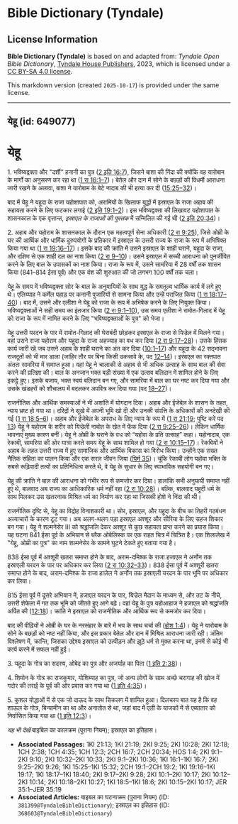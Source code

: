 # Bible Dictionary (Tyndale)

## License Information

**Bible Dictionary (Tyndale)** is based on and adapted from: _Tyndale Open Bible Dictionary_, [Tyndale House Publishers](https://tyndaleopenresources.com/), 2023, which is licensed under a [CC BY-SA 4.0 license](https://creativecommons.org/licenses/by-sa/4.0/legalcode.en).

This markdown version (created `2025-10-17`) is provided under the same license.



--------------------------------

## येहू (id: 649077)

येहू
====

1\. भविष्यद्वक्ता और "दर्शी" हनानी का पुत्र ([2 इति 16:7](https://ref.ly/2Chr16:7)), जिसने बाशा की निंदा की क्योंकि वह यारोबाम के मार्गों का अनुसरण कर रहा था ([1 रा 16:1–7](https://ref.ly/1Kgs16:1-1Kgs16:7))। बेतेल और दान में सोने के बछड़ों की विधर्मी आराधना जारी रखने के अलावा, बाशा ने यारोबाम के बेटे नादाब की भी हत्या कर दी ([15:25–32](https://ref.ly/1Kgs15:25-1Kgs15:32))।

बाद में येहू ने यहूदा के राजा यहोशापात को, अरामियों के खिलाफ युद्धों में इस्राएल के राजा अहाब की सहायता करने के लिए फटकार लगाई ([2 इति 19:1–2](https://ref.ly/2Chr19:1-2Chr19:2))। इस भविष्यद्वक्ता की लिखावट यहोशापात के शासनकाल के एक वृत्तान्त, *इस्राएल के राजाओं की पुस्तक* में सम्मिलित की गई थी ([2 इति 20:34](https://ref.ly/2Chr20:34))।

2\. अहाब और यहोराम के शासनकाल के दौरान एक महत्वपूर्ण सेना अधिकारी ([2 रा 9:25](https://ref.ly/2Kgs9:25)), जिसे ओम्री के घर की आर्थिक और धार्मिक दुरुपयोगों के प्रतिकार में इस्राएल के उत्तरी राज्य के राजा के रूप में अभिषिक्त किया गया था ([1 रा 19:16–17](https://ref.ly/1Kgs19:16-1Kgs19:17))। इसके बाद की क्रांति में उसने इस्राएल के शाही घराने, यहूदा के राजा, और दक्षिण से एक शाही दल का नाश किया ([2 रा 9–10](https://ref.ly/2Kgs9:1-2Kgs10:36))। उसने इस्राएल में सच्ची आराधना को पुनर्जीवित करने के लिए बाल के उपासकों का नाश किया। राजा के रूप में, उसने सामरिया में 28 वर्षों तक शासन किया (841–814 ईसा पूर्व) और एक वंश की शुरुआत की जो लगभग 100 वर्षों तक चला।

येहू के समय में भविष्यद्वक्ता सोर के बाल के अनुयायियों के साथ युद्ध के समतुल्य धार्मिक कार्य में लगे हुए थे। एलिय्याह ने कर्मेल पहाड़ पर कनानी पुजारियों से सामना किया और उन्हें पराजित किया ([1 रा 18:17–40](https://ref.ly/1Kgs18:17-1Kgs18:40))। बाद में, उसने और एलीशा ने येहू को राजा के रूप में अभिषेक करने के लिए नियुक्त किया। भविष्यद्वक्ताओं ने सही समय का इंतजार किया ([2 रा 9:1–10](https://ref.ly/2Kgs9:1-2Kgs9:10)), उस समय एलीशा ने रामोत\-गिलाद में येहू को राजा के रूप में नामित करने के लिए "भविष्यद्वक्ताओं के पुत्र" को भेजा।

येहू उत्तरी यरदन के पार में रामोत\-गिलाद की घेराबंदी छोड़कर इस्राएल के राजा से यिज्रेल में मिलने गया। वहां उसने राजा यहोराम और यहूदा के राजा अहज्याह का वध कर दिया ([2 रा 9:17–28](https://ref.ly/2Kgs9:17-2Kgs9:28))। उसके हिंसक कार्य जारी रहे जब उसने अहाब के शाही घराने का अंत कर दिया ([10:1–17](https://ref.ly/2Kgs10:1-2Kgs10:17)) और यहूदा के 42 सद्भावना राजदूतों को भी मार डाला (जाहिर तौर पर बिना किसी उकसावे के, पद [12–14](https://ref.ly/2Kgs10:12-2Kgs10:14))। इस्राएल का रक्तपात अंततः सामरिया में समाप्त हुआ। वहां येहू ने चालाकी से अहाब से भी अधिक उत्साह के साथ बाल की सेवा करने की प्रतिज्ञा की। बाल के अनजान भक्त बड़ी संख्या में एक उत्सव बलिदान में शामिल होने के लिए इकट्ठे हुए। इसके बजाय, भक्त स्वयं बलिदान बन गए, और सामरिया में बाल का घर नष्ट कर दिया गया और उसके खंडहरों को शौचालय में बदलकर अपवित्र कर दिया गया (पद [18–27](https://ref.ly/2Kgs10:18-2Kgs10:27))।

राजनीतिक और आर्थिक समस्याओं ने भी अशांति में योगदान दिया। अहाब और ईजेबेल के शासन के तहत, न्याय भ्रष्ट हो गया था। दरिद्रों ने सूखे में अपनी भूमि खो दी और उनकी संपत्ति के अधिकारों की अनदेखी की गई ([1 रा 18:5–6](https://ref.ly/1Kgs18:5-1Kgs18:6))। अहाब और ईजेबेल के अपराध के लिए न्याय के रूप में ([1 रा 21:19](https://ref.ly/1Kgs21:19); पुष्टि करें पद [13](https://ref.ly/1Kgs21:13)) येहू ने यहोराम के शरीर को यिज्रेली नाबोत के खेत में फेंक दिया ([2 रा 9:25–26](https://ref.ly/2Kgs9:25-2Kgs9:26))। लेकिन धार्मिक भावनाएं मुख्य कारण बनीं। येहू ने ओम्री के घराने के वध को “यहोवा के प्रति उत्साह” कहा। यहोनादाब, एक रेकाबी, सामरिया की ओर यात्रा करते समय येहू के साथ शामिल हो गया ([2 रा 10:15–17](https://ref.ly/2Kgs10:15-2Kgs10:17))। रेकबियों ने अहाब के तहत उत्तरी राज्य में हुए सामाजिक और आर्थिक विकास का विरोध किया। उन्होंने एक सख्त नैतिक संहिता का पालन किया और एक सरल जीवन जिया ([यिर्म 35](https://ref.ly/Jer35:1-Jer35:19))। चूंकि रेकाबी लोग यहोवा भक्ति के सबसे रूढ़िवादी तत्वों का प्रतिनिधित्व करते थे, वे येहू के सुधार के लिए स्वाभाविक सहयोगी बन गए।

येहू की क्रांति ने बाल की आराधना को गंभीर रूप से कमजोर कर दिया। हालांकि सभी अनुयायी समाप्त नहीं हुए थे, बालवाद अब राज्य का आधिकारिक धर्म नहीं रहा ([2 रा 10:28](https://ref.ly/2Kgs10:28))। बल्कि, बालवाद यहूदी धर्म के साथ मिलकर उस खतरनाक मिश्रित धर्म का निर्माण कर रहा था जिसकी होशे ने निंदा की थी।

राजनीतिक दृष्टि से, येहू का विद्रोह विनाशकारी था। सोर, इस्राएल, और यहूदा के बीच का तिहरी गठबंधन अत्याचारों के कारण टूट गया। अब अलग\-थलग पड़ा इस्राएल अश्शूर और सीरिया के लिए सहज शिकार बन गया। येहू ने शल्मनेसेर III को श्रद्धांजलि देकर अश्शूर से कुछ सहायता प्राप्त करने का प्रयास किया। यह घटना 841 ईसा पूर्व के अभियान से ब्लैक ओबेलिस्क पर एक राहत चित्र में चित्रित है। एक शिलालेख में "येहू, ओम्री का पुत्र" का नाम शल्मनेसेर के सामने घुटने टेकते हुए बताया गया है।

838 ईसा पूर्व में अश्शूरी खतरा समाप्त होने के बाद, अराम\-दमिश्क के राजा हजाएल ने अर्नोन तक इस्राएली यरदन के पार पर अधिकार कर लिया ([2 रा 10:32–33](https://ref.ly/2Kgs10:32-2Kgs10:33))। 838 ईसा पूर्व में अश्शूरी खतरा समाप्त होने के बाद, अराम\-दमिश्क के राजा हाज़ेल ने अर्नोन तक इस्राएली यरदन के पार भूमि पर अधिकार कर लिया।

815 ईसा पूर्व में दूसरे अभियान में, हजाएल यरदन के पार, यिज्रेल मैदान के माध्यम से, और तट के नीचे, उत्तरी शेफेला में गत तक भूमि को जीतते हुए आगे बढ़े। वहां येहू के पुत्र यहोआहाज ने हजाएल को श्रद्धांजलि अर्पित की ([12:18](https://ref.ly/2Kgs12:18))। क्रांति ने इस्राएल को राजनीतिक और आर्थिक रूप से कमजोर कर दिया।

बाद की पीढ़ियों ने ओम्री के घर के नरसंहार के बारे में भय के साथ चर्चा की ([होश 1:4](https://ref.ly/Hos1:4))। येहू ने यारोबाम के सोने के बछड़ों को नष्ट नहीं किया, और इस प्रकार बेतेल और दान में मिश्रित आराधना जारी रही। अंतिम विश्लेषण में, क्रान्ति, जिसका उद्देश्य इस्राएल को उत्पीड़न और झूठे धर्म से मुक्त करना था, इनमें से कोई भी कार्य करने में सफल नहीं हुई।

3\. यहूदा के गोत्र का सदस्य, ओबेद का पुत्र और अजर्याह का पिता ([1 इति 2:38](https://ref.ly/1Chr2:38))।

4\. शिमोन के गोत्र का राजकुमार, योशिब्याह का पुत्र, जो अन्य लोगों के साथ अच्छे चरागाह की खोज में गदोर की तराई के पूर्व की ओर प्रवास कर गया था ([1 इति 4:35](https://ref.ly/1Chr4:35))।

5\. कुशल योद्धाओं में से एक जो दाऊद के साथ सिकलग में शामिल हुआ। दिलचस्प बात यह है कि वह शाऊल के गोत्र, बिन्यामीन का था और अनातोत से था, जहां बाद में एली के याजकों में से एब्यातार को निर्वासित किया गया था ([1 इति 12:3](https://ref.ly/1Chr12:3))।

*यह भी देखें* बाइबिल का कालक्रम (पुराना नियम); इस्राएल का इतिहास।

* **Associated Passages:** 1KI 21:13; 1KI 21:19; 2KI 9:25; 2KI 10:28; 2KI 12:18; 1CH 2:38; 1CH 4:35; 1CH 12:3; 2CH 16:7; 2CH 20:34; HOS 1:4; 2KI 9:1–2KI 9:10; 2KI 10:32–2KI 10:33; 2KI 9:1–2KI 10:36; 1KI 16:1–1KI 16:7; 2KI 9:25–2KI 9:26; 1KI 15:25–1KI 15:32; 2CH 19:1–2CH 19:2; 1KI 19:16–1KI 19:17; 1KI 18:17–1KI 18:40; 2KI 9:17–2KI 9:28; 2KI 10:1–2KI 10:17; 2KI 10:12–2KI 10:14; 2KI 10:18–2KI 10:27; 1KI 18:5–1KI 18:6; 2KI 10:15–2KI 10:17; JER 35:1–JER 35:19
* **Associated Articles:** बाइबल का घटनाक्रम (पुराना नियम) (ID: `381399@TyndaleBibleDictionary`); इस्राएल का इतिहास  (ID: `368603@TyndaleBibleDictionary`)

